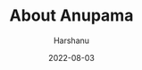 ---
author: Harshanu
title: About Anupama
date: 2022-08-03
description: Anupama Aili
keywords: ["about-us", "about-anupama", "contact"]
type: about
---